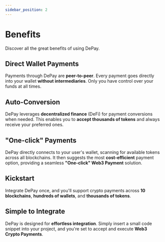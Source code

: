 ```yaml
---
sidebar_position: 2
---
```


# Benefits

Discover all the great benefits of using DePay.

## Direct Wallet Payments

Payments through DePay are **peer-to-peer**. Every payment goes directly into your wallet **without intermediaries**.
Only you have control over your funds at all times.

## Auto-Conversion

DePay leverages **decentralized finance** (DeFi) for payment conversions when needed.
This enables you to **accept thousands of tokens** and always receive your preferred ones.

## "One-click" Payments

DePay directly connects to your user's wallet, scanning for available tokens across all blockchains.
It then suggests the most **cost-efficient** payment option, providing a seamless **"One-click" Web3 Payment** solution.

## Kickstart

Integrate DePay once, and you'll support crypto payments across **10 blockchains**, **hundreds of wallets**, and **thousands of tokens**.


## Simple to Integrate

DePay is designed for **effortless integration**.
Simply insert a small code snippet into your project, and you're set to accept and execute **Web3 Crypto Payments**.
